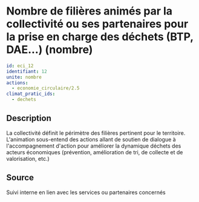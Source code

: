 # Nombre de filières animés par la collectivité ou ses partenaires pour la prise en charge des déchets (BTP, DAE…) (nombre)
```yaml
id: eci_12
identifiant: 12
unite: nombre
actions:
  - economie_circulaire/2.5
climat_pratic_ids:
  - dechets
```
## Description
La collectivité définit le périmètre des filières pertinent pour le territoire. L'animation sous-entend des actions allant de soutien de dialogue à l'accompagnement d'action pour améliorer la dynamique déchets des acteurs économiques (prévention, amélioration de tri, de collecte et de valorisation, etc.)

## Source
Suivi interne en lien avec les services ou partenaires concernés

